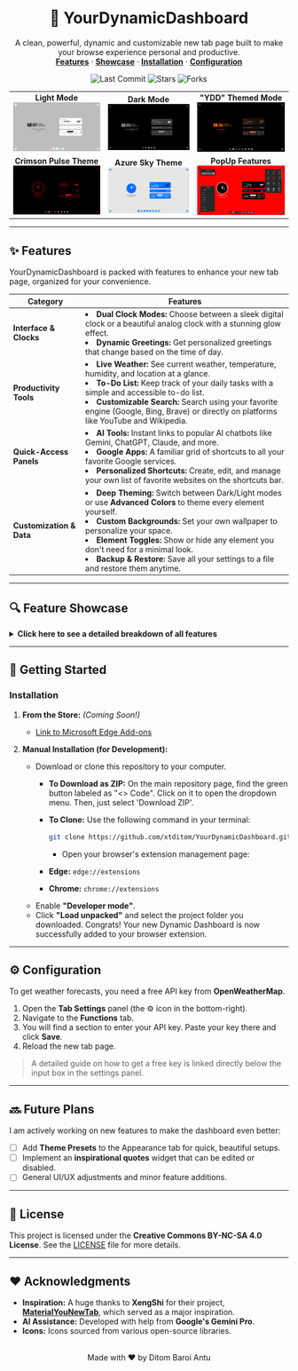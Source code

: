 <div align="center">
  <h1 align="center">🚀 YourDynamicDashboard</h1>
  <p align="center">
    A clean, powerful, dynamic and customizable new tab page built to make your browse experience personal and productive.
    <br />
    <a href="#-features"><strong>Features</strong></a> ·
    <a href="#-feature-showcase"><strong>Showcase</strong></a> ·
    <a href="#-getting-started"><strong>Installation</strong></a> ·
    <a href="#️-configuration"><strong>Configuration</strong></a>
  </p>
</div>

<div align="center">
  <img src="https://img.shields.io/github/last-commit/xtditom/YourDynamicDashboard?style=for-the-badge" alt="Last Commit">
  <img src="https://img.shields.io/github/stars/xtditom/YourDynamicDashboard?style=for-the-badge&logo=github" alt="Stars">
  <img src="https://img.shields.io/github/forks/xtditom/YourDynamicDashboard?style=for-the-badge&logo=github" alt="Forks">
</div>

<table>
  <tr>
    <td align="center">
      <b>Light Mode</b><br>
      <img src="Mode Overview/light-mode.png" alt="Light Mode Theme">
    </td>
    <td align="center">
      <b>Dark Mode</b><br>
      <img src="Mode Overview/dark-mode.png" alt="Dark Mode Theme">
    </td>
    <td align="center">
      <b>"YDD" Themed Mode</b><br>
      <img src="Mode Overview/YourDynamicDashboard-YDD.png" alt="YDD Mode Theme">
    </td>
  </tr>
  <tr>
    <td align="center">
      <b>Crimson Pulse Theme</b><br>
      <img src="Mode Overview/Crimson-Pulse.png" alt="Crimson Pulse Theme">
    </td>
    <td align="center">
      <b>Azure Sky Theme</b><br>
      <img src="Mode Overview/Azure-Sky.png" alt="Azure Sky Theme">
    </td>
    <td align="center">
      <b>PopUp Features</b><br>
      <img src="Mode Overview/PopUp-Features.png" alt="PopUp Features">
    </td>
  </tr>
</table>

---

## ✨ Features

YourDynamicDashboard is packed with features to enhance your new tab page, organized for your convenience.

| Category               | Features                                                                                                                                                                                           |
| ---------------------- | -------------------------------------------------------------------------------------------------------------------------------------------------------------------------------------------------- |
| **Interface & Clocks** | <li>**Dual Clock Modes:** Choose between a sleek digital clock or a beautiful analog clock with a stunning glow effect.</li><li>**Dynamic Greetings:** Get personalized greetings that change based on the time of day.</li> |
| **Productivity Tools** | <li>**Live Weather:** See current weather, temperature, humidity, and location at a glance.</li><li>**To-Do List:** Keep track of your daily tasks with a simple and accessible to-do list.</li><li>**Customizable Search:** Search using your favorite engine (Google, Bing, Brave) or directly on platforms like YouTube and Wikipedia.</li> |
| **Quick-Access Panels**| <li>**AI Tools:** Instant links to popular AI chatbots like Gemini, ChatGPT, Claude, and more.</li><li>**Google Apps:** A familiar grid of shortcuts to all your favorite Google services.</li><li>**Personalized Shortcuts:** Create, edit, and manage your own list of favorite websites on the shortcuts bar.</li> |
| **Customization & Data**| <li>**Deep Theming:** Switch between Dark/Light modes or use **Advanced Colors** to theme every element yourself.</li><li>**Custom Backgrounds:** Set your own wallpaper to personalize your space.</li><li>**Element Toggles:** Show or hide any element you don't need for a minimal look.</li><li>**Backup & Restore:** Save all your settings to a file and restore them anytime.</li> |

---

## 🔍 Feature Showcase
<details>
<summary><b>Click here to see a detailed breakdown of all features</b></summary>

### Interface & Clocks
* **Digital Clock:** Displays hours, minutes, and seconds with varying opacity for a modern aesthetic. The separators between them fade in and out. Can be switched between 12-hour and 24-hour formats.
* **Analog Clock:** A beautiful, minimalist analog clock, with a dynamic glow effect.
* **Dynamic Greetings:** The extension greets you with different messages depending on the time of day, such as "Good morning" or "Are you still awake?".
* **Editable Welcome Text:** A small line of text under the greeting that you can click and edit to anything you like.

### Productivity Tools
* **Live Weather:** Shows a complete weather report including a description (e.g., "Broken clouds"), a humidity progress bar, the "feels like" temperature, and your current city. *Requires a free OpenWeatherMap API key.*
* **To-Do List:** A dedicated panel for adding tasks. You can mark tasks as complete (which strikes them through) and delete them. Your list is saved automatically.
* **Multi-Engine Search:** Features a powerful search bar with rotating placeholder suggestions. Use the "Search With/On" switcher to instantly change your search provider from standard engines like Google and Bing to platforms like YouTube and Wikipedia.

### Quick-Access Panels
* **AI Tools Panel:** A pop-up menu with direct links to the most popular AI chatbots, including Gemini, ChatGPT, Claude, Copilot, and more.
* **Google Apps Panel:** A classic 9-dot grid that opens a panel with shortcuts to all essential Google services like Google Account, Gmail, Drive, Calendar, and Photos.
* **Personalized Shortcuts:** A customizable bar at the bottom of the page. You can add, edit (name and URL), and delete your own shortcuts to your favorite websites through the settings panel.

### Customization & Data
* **Deep Theming:** Beyond a simple Dark/Light mode switch, the "Appearance" tab in Settings lets you use color pickers to change the color of every single element, from the background and text to the clock's glow.
* **Custom Backgrounds:** Easily upload any image from your computer to use as a persistent background wallpaper.
* **Element Visibility Toggles:** Don't use the To-Do List or AI Tools? You can hide their buttons from the interface for a cleaner look.
* **Backup, Restore, Reset:** In the settings, you can one-click backup all your settings (including shortcuts, theme colors, etc.) to a file. You can restore from this file later or reset everything to default.

</details>

---

## 🚀 Getting Started

### Installation

1.  **From the Store:** *(Coming Soon!)*
    * [Link to Microsoft Edge Add-ons]()

2.  **Manual Installation (for Development):**
    * Download or clone this repository to your computer.
        * **To Download as ZIP:** On the main repository page, find the green button labeled as "<> Code". Click on it to open the dropdown menu. Then, just select 'Download ZIP'.

        * **To Clone:** Use the following command in your terminal:
            ```bash
            git clone https://github.com/xtditom/YourDynamicDashboard.git
            ```
            * Open your browser's extension management page:
        * **Edge:** `edge://extensions`
        * **Chrome:** `chrome://extensions`
    * Enable **"Developer mode"**.
    * Click **"Load unpacked"** and select the project folder you downloaded. Congrats! Your new Dynamic Dashboard is now successfully added to your browser extension.

---

## ⚙️ Configuration

To get weather forecasts, you need a free API key from **OpenWeatherMap**.

1.  Open the **Tab Settings** panel (the ⚙️ icon in the bottom-right).
2.  Navigate to the **Functions** tab.
3.  You will find a section to enter your API key. Paste your key there and click **Save**.
4.  Reload the new tab page.

> A detailed guide on how to get a free key is linked directly below the input box in the settings panel.

---

## 🔜 Future Plans

I am actively working on new features to make the dashboard even better:
- [ ] Add **Theme Presets** to the Appearance tab for quick, beautiful setups.
- [ ] Implement an **inspirational quotes** widget that can be edited or disabled.
- [ ] General UI/UX adjustments and minor feature additions.

---

## 📄 License

This project is licensed under the **Creative Commons BY-NC-SA 4.0 License**. See the [LICENSE](LICENSE) file for more details.

---

## ❤️ Acknowledgments

* **Inspiration:** A huge thanks to **XengShi** for their project, **[MaterialYouNewTab](https://github.com/XengShi/materialYouNewTab/)**, which served as a major inspiration.
* **AI Assistance:** Developed with help from **Google's Gemini Pro**.
* **Icons:** Icons sourced from various open-source libraries.

<div align="center">
  <br>
  Made with ❤️ by Ditom Baroi Antu
</div>